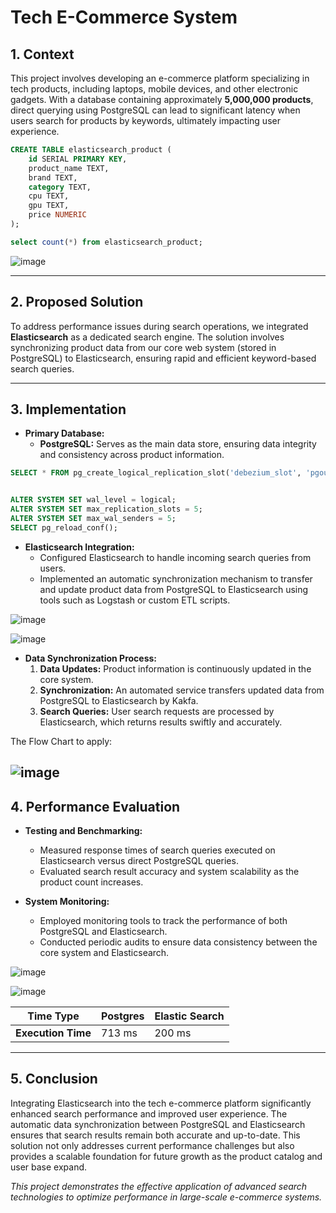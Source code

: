 # Tech E-Commerce System

## 1. Context

This project involves developing an e-commerce platform specializing in tech products, including laptops, mobile devices, and other electronic gadgets. With a database containing approximately **5,000,000 products**, direct querying using PostgreSQL can lead to significant latency when users search for products by keywords, ultimately impacting user experience.
```sql
CREATE TABLE elasticsearch_product (
    id SERIAL PRIMARY KEY,
    product_name TEXT,
    brand TEXT,
    category TEXT,
    cpu TEXT,
    gpu TEXT,
    price NUMERIC
);

select count(*) from elasticsearch_product;
```

![image](https://github.com/user-attachments/assets/e25bc407-e8a4-460d-977f-1cafbddb90ce)

---

## 2. Proposed Solution
To address performance issues during search operations, we integrated **Elasticsearch** as a dedicated search engine. The solution involves synchronizing product data from our core web system (stored in PostgreSQL) to Elasticsearch, ensuring rapid and efficient keyword-based search queries.

---

## 3. Implementation

- **Primary Database:**  
  - **PostgreSQL:** Serves as the main data store, ensuring data integrity and consistency across product information.
```sql
SELECT * FROM pg_create_logical_replication_slot('debezium_slot', 'pgoutput');


ALTER SYSTEM SET wal_level = logical;
ALTER SYSTEM SET max_replication_slots = 5;
ALTER SYSTEM SET max_wal_senders = 5;
SELECT pg_reload_conf();
```

- **Elasticsearch Integration:**  
  - Configured Elasticsearch to handle incoming search queries from users.
  - Implemented an automatic synchronization mechanism to transfer and update product data from PostgreSQL to Elasticsearch using tools such as Logstash or custom ETL scripts.

![image](https://github.com/user-attachments/assets/ddb0d925-ed68-47cf-8c6b-a226d5278c54)

![image](https://github.com/user-attachments/assets/a3871bdb-5a97-4cd0-bbeb-723fdb1ef6d2)

- **Data Synchronization Process:**  
  1. **Data Updates:** Product information is continuously updated in the core system.
  2. **Synchronization:** An automated service transfers updated data from PostgreSQL to Elasticsearch by Kakfa.
  3. **Search Queries:** User search requests are processed by Elasticsearch, which returns results swiftly and accurately.

The Flow Chart to apply:

![image](https://github.com/user-attachments/assets/44c09a81-70dd-4d93-a559-8cb019cb51a5)
---

## 4. Performance Evaluation

- **Testing and Benchmarking:**  
  - Measured response times of search queries executed on Elasticsearch versus direct PostgreSQL queries.
  - Evaluated search result accuracy and system scalability as the product count increases.

- **System Monitoring:**  
  - Employed monitoring tools to track the performance of both PostgreSQL and Elasticsearch.
  - Conducted periodic audits to ensure data consistency between the core system and Elasticsearch.

![image](https://github.com/user-attachments/assets/040f055a-98db-446a-a4bd-bbd4fd46b78e)

![image](https://github.com/user-attachments/assets/84a4ae80-d657-4d57-8b9f-9eda691e6318)

| **Time Type**      | **Postgres** | **Elastic Search** |
|--------------------|------------------------------|---------------------------|
| **Execution Time** | 713 ms                       | 200 ms                    |
---

## 5. Conclusion

Integrating Elasticsearch into the tech e-commerce platform significantly enhanced search performance and improved user experience. The automatic data synchronization between PostgreSQL and Elasticsearch ensures that search results remain both accurate and up-to-date. This solution not only addresses current performance challenges but also provides a scalable foundation for future growth as the product catalog and user base expand.


*This project demonstrates the effective application of advanced search technologies to optimize performance in large-scale e-commerce systems.*
